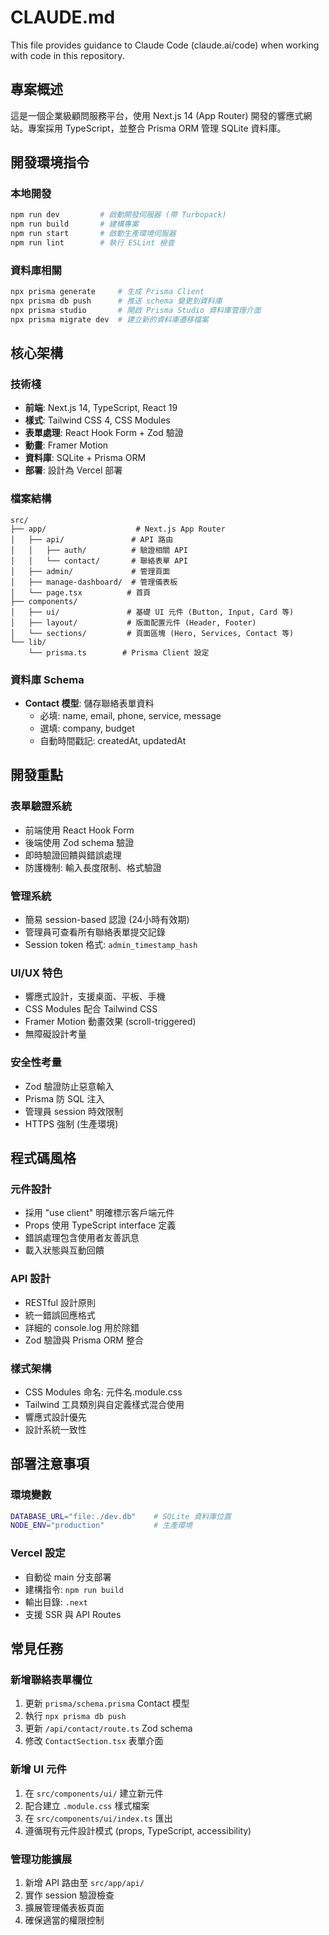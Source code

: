 # CLAUDE.md

This file provides guidance to Claude Code (claude.ai/code) when working with code in this repository.

## 專案概述

這是一個企業級顧問服務平台，使用 Next.js 14 (App Router) 開發的響應式網站。專案採用 TypeScript，並整合 Prisma ORM 管理 SQLite 資料庫。

## 開發環境指令

### 本地開發
```bash
npm run dev         # 啟動開發伺服器 (帶 Turbopack)
npm run build       # 建構專案
npm run start       # 啟動生產環境伺服器
npm run lint        # 執行 ESLint 檢查
```

### 資料庫相關
```bash
npx prisma generate     # 生成 Prisma Client
npx prisma db push      # 推送 schema 變更到資料庫
npx prisma studio       # 開啟 Prisma Studio 資料庫管理介面
npx prisma migrate dev  # 建立新的資料庫遷移檔案
```

## 核心架構

### 技術棧
- **前端**: Next.js 14, TypeScript, React 19
- **樣式**: Tailwind CSS 4, CSS Modules
- **表單處理**: React Hook Form + Zod 驗證
- **動畫**: Framer Motion
- **資料庫**: SQLite + Prisma ORM
- **部署**: 設計為 Vercel 部署

### 檔案結構
```
src/
├── app/                    # Next.js App Router
│   ├── api/               # API 路由
│   │   ├── auth/          # 驗證相關 API
│   │   └── contact/       # 聯絡表單 API
│   ├── admin/             # 管理頁面
│   ├── manage-dashboard/  # 管理儀表板
│   └── page.tsx          # 首頁
├── components/
│   ├── ui/               # 基礎 UI 元件 (Button, Input, Card 等)
│   ├── layout/           # 版面配置元件 (Header, Footer)
│   └── sections/         # 頁面區塊 (Hero, Services, Contact 等)
└── lib/
    └── prisma.ts        # Prisma Client 設定
```

### 資料庫 Schema
- **Contact 模型**: 儲存聯絡表單資料
  - 必填: name, email, phone, service, message
  - 選填: company, budget
  - 自動時間戳記: createdAt, updatedAt

## 開發重點

### 表單驗證系統
- 前端使用 React Hook Form
- 後端使用 Zod schema 驗證
- 即時驗證回饋與錯誤處理
- 防護機制: 輸入長度限制、格式驗證

### 管理系統
- 簡易 session-based 認證 (24小時有效期)
- 管理員可查看所有聯絡表單提交記錄
- Session token 格式: `admin_timestamp_hash`

### UI/UX 特色
- 響應式設計，支援桌面、平板、手機
- CSS Modules 配合 Tailwind CSS
- Framer Motion 動畫效果 (scroll-triggered)
- 無障礙設計考量

### 安全性考量
- Zod 驗證防止惡意輸入
- Prisma 防 SQL 注入
- 管理員 session 時效限制
- HTTPS 強制 (生產環境)

## 程式碼風格

### 元件設計
- 採用 "use client" 明確標示客戶端元件
- Props 使用 TypeScript interface 定義
- 錯誤處理包含使用者友善訊息
- 載入狀態與互動回饋

### API 設計
- RESTful 設計原則
- 統一錯誤回應格式
- 詳細的 console.log 用於除錯
- Zod 驗證與 Prisma ORM 整合

### 樣式架構
- CSS Modules 命名: 元件名.module.css
- Tailwind 工具類別與自定義樣式混合使用
- 響應式設計優先
- 設計系統一致性

## 部署注意事項

### 環境變數
```bash
DATABASE_URL="file:./dev.db"    # SQLite 資料庫位置
NODE_ENV="production"           # 生產環境
```

### Vercel 設定
- 自動從 main 分支部署
- 建構指令: `npm run build`
- 輸出目錄: `.next`
- 支援 SSR 與 API Routes

## 常見任務

### 新增聯絡表單欄位
1. 更新 `prisma/schema.prisma` Contact 模型
2. 執行 `npx prisma db push`
3. 更新 `/api/contact/route.ts` Zod schema
4. 修改 `ContactSection.tsx` 表單介面

### 新增 UI 元件
1. 在 `src/components/ui/` 建立新元件
2. 配合建立 `.module.css` 樣式檔案
3. 在 `src/components/ui/index.ts` 匯出
4. 遵循現有元件設計模式 (props, TypeScript, accessibility)

### 管理功能擴展
1. 新增 API 路由至 `src/app/api/`
2. 實作 session 驗證檢查
3. 擴展管理儀表板頁面
4. 確保適當的權限控制